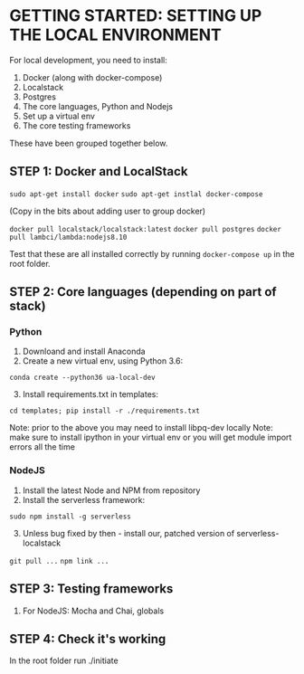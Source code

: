 # GETTING STARTED: SETTING UP THE LOCAL ENVIRONMENT

For local development, you need to install:

1.  Docker (along with docker-compose)
2.  Localstack
3.  Postgres
4.  The core languages, Python and Nodejs
5.  Set up a virtual env
6.  The core testing frameworks

These have been grouped together below.

## STEP 1: Docker and LocalStack

`sudo apt-get install docker`
`sudo apt-get instlal docker-compose`

(Copy in the bits about adding user to group docker)

`docker pull localstack/localstack:latest`
`docker pull postgres`
`docker pull lambci/lambda:nodejs8.10`

Test that these are all installed correctly by running `docker-compose up` in the root folder.

## STEP 2: Core languages (depending on part of stack)

### Python

1. Downloand and install Anaconda
2. Create a new virtual env, using Python 3.6:

`conda create --python36 ua-local-dev`

3. Install requirements.txt in templates:

`cd templates; pip install -r ./requirements.txt`

Note: prior to the above you may need to install libpq-dev locally
Note: make sure to install ipython in your virtual env or you will get module import errors all the time

### NodeJS

1. Install the latest Node and NPM from repository
2. Install the serverless framework:

`sudo npm install -g serverless`

3. Unless bug fixed by then - install our, patched version of serverless-localstack

`git pull ...`
`npm link ...`

## STEP 3: Testing frameworks

1. For NodeJS: Mocha and Chai, globals

## STEP 4: Check it's working

In the root folder run ./initiate